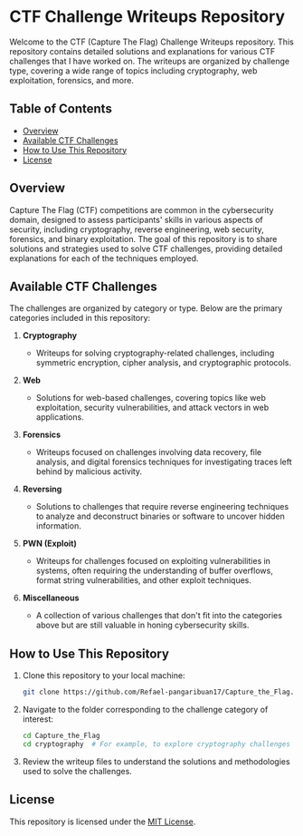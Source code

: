 # CTF Challenge Writeups Repository

Welcome to the CTF (Capture The Flag) Challenge Writeups repository. This repository contains detailed solutions and explanations for various CTF challenges that I have worked on. The writeups are organized by challenge type, covering a wide range of topics including cryptography, web exploitation, forensics, and more.

## Table of Contents

- [Overview](#overview)
- [Available CTF Challenges](#available-ctf-challenges)
- [How to Use This Repository](#how-to-use-this-repository)
- [License](#license)

## Overview

Capture The Flag (CTF) competitions are common in the cybersecurity domain, designed to assess participants' skills in various aspects of security, including cryptography, reverse engineering, web security, forensics, and binary exploitation. The goal of this repository is to share solutions and strategies used to solve CTF challenges, providing detailed explanations for each of the techniques employed.

## Available CTF Challenges

The challenges are organized by category or type. Below are the primary categories included in this repository:

1. **Cryptography**
    - Writeups for solving cryptography-related challenges, including symmetric encryption, cipher analysis, and cryptographic protocols.
  
2. **Web**
    - Solutions for web-based challenges, covering topics like web exploitation, security vulnerabilities, and attack vectors in web applications.

3. **Forensics**
    - Writeups focused on challenges involving data recovery, file analysis, and digital forensics techniques for investigating traces left behind by malicious activity.

4. **Reversing**
    - Solutions to challenges that require reverse engineering techniques to analyze and deconstruct binaries or software to uncover hidden information.

5. **PWN (Exploit)**
    - Writeups for challenges focused on exploiting vulnerabilities in systems, often requiring the understanding of buffer overflows, format string vulnerabilities, and other exploit techniques.

6. **Miscellaneous**
    - A collection of various challenges that don't fit into the categories above but are still valuable in honing cybersecurity skills.

## How to Use This Repository

1. Clone this repository to your local machine:
    ```bash
    git clone https://github.com/Refael-pangaribuan17/Capture_the_Flag.git
    ```

2. Navigate to the folder corresponding to the challenge category of interest:
    ```bash
    cd Capture_the_Flag
    cd cryptography  # For example, to explore cryptography challenges
    ```

3. Review the writeup files to understand the solutions and methodologies used to solve the challenges.

## License

This repository is licensed under the [MIT License](LICENSE).
